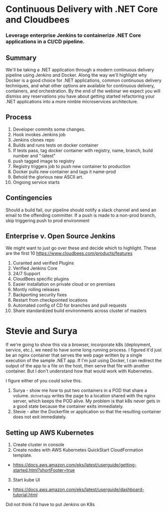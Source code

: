 # Continuous Delivery with .NET Core and Cloudbees

### Leverage enterprise Jenkins to containerize .NET Core applications in a CI/CD pipeline.

## Summary

We'll be taking a .NET application through a modern continuous delivery pipeline using Jenkins and Docker. Along the way we'll highlight why Docker is a good choice for .NET applications, common continuous delivery techniques, and what other options are available for continuous delivery, containers, and orchestration. By the end of the webinar we expect you will dismiss any reservations you have about getting started refactoring your .NET applications into a more nimble microservices architecture.


## Process

1. Developer commits some changes.
2. Hook invokes Jenkins job
3. Jenkins clones repo
4. Builds and runs tests on docker container
5. If tests pass, tag docker container with registry, name, branch, build number and ":latest"
6. push tagged image to registry
7. Registry triggers job to push new container to production
8. Docker pulls new container and tags it name-prod
8. Behold the glorious new ASCII art.
9. Ongoing service starts 

## Contingencies

Should a build fail, our pipeline should notify a slack channel and send an email to the offending committer. 
If a push is made to a non-prod branch, skip triggering push to prod environment

## Enterprise v. Open Source Jenkins

We might want to just go over these and decide which to highlight. These are the first 10
https://www.cloudbees.com/products/features

1. Curanted and verified Plugins
2. Verified Jenkins Core
3. 24/7 Support
4. CloudBees specific plugins
5. Easier installation on private cloud or on premises
6. Montly rolling releases
7. Backporting security fixes
8. Restart from checkpointed locations
9. Automated config of CD for branches and pull requests
10. Share standardized build environments across cluster of masters

# Stevie and Surya

If we're going to show this via a browser, incorporate k8s (deployment, service, etc.), we need to have some long running process. I figured it'd just be an nginx container that serves the web page written by a single execution of the sample .NET app. If I'm just using Docker, I can redirect the output of the app to a file on the host, then serve that file with another container. But I don't understand how that would work with Kubernetes. 

I figure either of you could solve this.

1. Surya - show me how to put two containers in a POD that share a volume. `dotnetapp` writes the page to a location shared with the nginx server, which keeps the POD alive. My problem is that k8s never gets in a good state because the container exits immediately.
2. Stevie - alter the Dockerfile or application so that the resulting container does not exit immediately.


## Setting up AWS Kubernetes

1. Create cluster in console
2. Create nodes with AWS Kubernetes QuickStart CloudFormation template.
  - https://docs.aws.amazon.com/eks/latest/userguide/getting-started.html?shortFooter=true
3. Start kube UI
  - https://docs.aws.amazon.com/eks/latest/userguide/dashboard-tutorial.html

Did not think I'd have to put Jenkins on K8s
